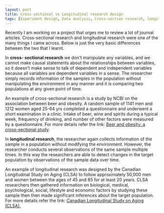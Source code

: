 ```yaml
---
layout: post
title: Cross-sectional vs Longitudinal research design
tags: [Experiment Design, Data analysis, Cross-section research, longitudinal research, case study]
---
```


Recently I am working on a project that urges me to review a lot of journal articles. Cross-sectional research and longitudinal research were one of the many things I came across. Below is just the very basic differences between the two that I learnt.

In **cross- sectional research** we don't manipulate any variables, and we cannot make causal statements about the relationships between variables, so it doesn't make sense to talk of dependent and independent variables because all variables are dependent variables in a sense. The researcher simply records information of the samples in the population without manipulating the environment in any manner and it is comparing two populations at any given point of time.

An example of cross-sectional research is a study by NCBI on the association between beer and obesity. A random sample of 1141 men and 1212 women aged 25-64 yrs completed a questionnaire and underwent a short examination in a clinic. Intake of beer, wine and spirits during a typical week, frequency of drinking, and number of other factors were measured by a questionnaire. For more details refer the link: [Beer and obesity: a cross-sectional study](https://www.ncbi.nlm.nih.gov/pubmed/14506485).

In **longitudinal research**, the researcher again collects information of the sample in a population without modifying the environment. However, the researcher conducts several observations of the same sample multiple times. In this way the researchers are able to detect changes in the target population by observations of the sample data over time.

An example of longitudinal research was designed by the Canadian Longitudinal Study on Aging (CLSA) to follow approximately 50,000 men and women between the ages of 45 and 85 for at least 20 years. CLSA researchers then gathered information on biological, medical, psychological, social, lifestyle and economic factors by studying these sample then then made significant inferences about the target population. For more details refer the link: [Canadian Longitudinal Study on Aging (CLSA).](https://www.clsa-elcv.ca/)
